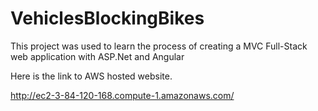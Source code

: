 
# VehiclesBlockingBikes

This project was used to learn the process of creating a MVC Full-Stack web application with ASP.Net and Angular

Here is the link to AWS hosted website.  

http://ec2-3-84-120-168.compute-1.amazonaws.com/







